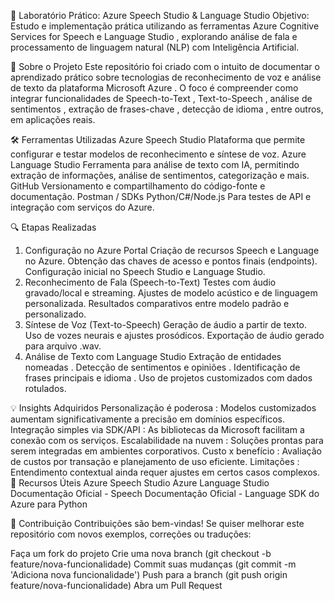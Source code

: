 🧪 Laboratório Prático: Azure Speech Studio & Language Studio
Objetivo: Estudo e implementação prática utilizando as ferramentas Azure Cognitive Services for Speech e Language Studio , explorando análise de fala e processamento de linguagem natural (NLP) com Inteligência Artificial. 

📌 Sobre o Projeto
Este repositório foi criado com o intuito de documentar o aprendizado prático sobre tecnologias de reconhecimento de voz e análise de texto da plataforma Microsoft Azure . O foco é compreender como integrar funcionalidades de Speech-to-Text , Text-to-Speech , análise de sentimentos , extração de frases-chave , detecção de idioma , entre outros, em aplicações reais.

🛠️ Ferramentas Utilizadas
Azure Speech Studio
Plataforma que permite configurar e testar modelos de reconhecimento e síntese de voz.
Azure Language Studio
Ferramenta para análise de texto com IA, permitindo extração de informações, análise de sentimentos, categorização e mais.
GitHub
Versionamento e compartilhamento do código-fonte e documentação.
Postman / SDKs Python/C#/Node.js
Para testes de API e integração com serviços do Azure.

🔍 Etapas Realizadas
1. Configuração no Azure Portal
Criação de recursos Speech e Language no Azure.
Obtenção das chaves de acesso e pontos finais (endpoints).
Configuração inicial no Speech Studio e Language Studio.
2. Reconhecimento de Fala (Speech-to-Text)
Testes com áudio gravado/local e streaming.
Ajustes de modelo acústico e de linguagem personalizada.
Resultados comparativos entre modelo padrão e personalizado.
3. Síntese de Voz (Text-to-Speech)
Geração de áudio a partir de texto.
Uso de vozes neurais e ajustes prosódicos.
Exportação de áudio gerado para arquivo .wav.
4. Análise de Texto com Language Studio
Extração de entidades nomeadas .
Detecção de sentimentos e opiniões .
Identificação de frases principais e idioma .
Uso de projetos customizados com dados rotulados.

💡 Insights Adquiridos
Personalização é poderosa : Modelos customizados aumentam significativamente a precisão em domínios específicos.
Integração simples via SDK/API : As bibliotecas da Microsoft facilitam a conexão com os serviços.
Escalabilidade na nuvem : Soluções prontas para serem integradas em ambientes corporativos.
Custo x benefício : Avaliação de custos por transação e planejamento de uso eficiente.
Limitações : Entendimento contextual ainda requer ajustes em certos casos complexos.
📎 Recursos Úteis
Azure Speech Studio
Azure Language Studio
Documentação Oficial - Speech
Documentação Oficial - Language
SDK do Azure para Python

🤝 Contribuição
Contribuições são bem-vindas! Se quiser melhorar este repositório com novos exemplos, correções ou traduções:

Faça um fork do projeto
Crie uma nova branch (git checkout -b feature/nova-funcionalidade)
Commit suas mudanças (git commit -m 'Adiciona nova funcionalidade')
Push para a branch (git push origin feature/nova-funcionalidade)
Abra um Pull Request
